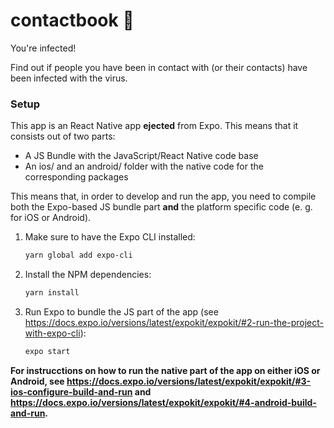 # contactbook 🦠
You're infected!

Find out if people you have been in contact with (or their contacts) have been infected with the virus.

### Setup

This app is an React Native app **ejected** from Expo. This means that it consists out of two parts: 

- A JS Bundle with the JavaScript/React Native code base
- An ios/ and an android/ folder with the native code for the corresponding packages

This means that, in order to develop and run the app, you need to compile both the Expo-based JS bundle part **and** the platform specific code (e. g. for iOS or Android). 

1. Make sure to have the Expo CLI installed:
    ```bash
    yarn global add expo-cli
    ```
1. Install the NPM dependencies:
    ```bash
    yarn install
    ```
1. Run Expo to bundle the JS part of the app (see https://docs.expo.io/versions/latest/expokit/expokit/#2-run-the-project-with-expo-cli):
   ```bash
   expo start
   ```

**For instrucctions on how to run the native part of the app on either iOS or Android, see https://docs.expo.io/versions/latest/expokit/expokit/#3-ios-configure-build-and-run and https://docs.expo.io/versions/latest/expokit/expokit/#4-android-build-and-run.**

